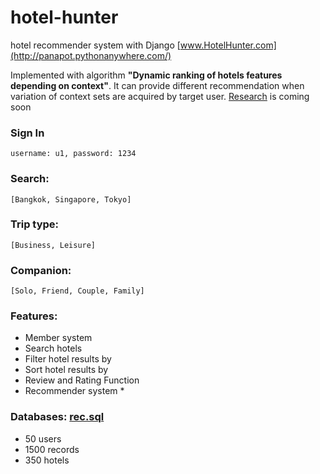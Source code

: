 # hotel-hunter
hotel recommender system with Django
[www.HotelHunter.com](http://panapot.pythonanywhere.com/)

Implemented with algorithm __"Dynamic ranking of hotels features depending on context"__.
It can provide different recommendation when variation of context sets are acquired by target user.
[Research](http://panapot.pythonanywhere.com/) is coming soon

### Sign In
	username: u1, password: 1234
### Search:
	[Bangkok, Singapore, Tokyo]
### Trip type:
	[Business, Leisure]
### Companion:
	[Solo, Friend, Couple, Family]
	
### Features:
* Member system
* Search hotels
* Filter hotel results by
* Sort hotel results by
* Review and Rating Function
* Recommender system *

### Databases: [rec.sql](https://github.com/9Ten/hotel-hunter/blob/master/rec.sql)
* 50 users
* 1500 records
* 350 hotels
